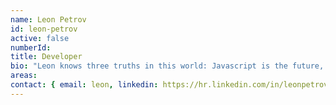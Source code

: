 ```yaml
---
name: Leon Petrov
id: leon-petrov
active: false
numberId: 
title: Developer
bio: "Leon knows three truths in this world: Javascript is the future, metal is the only genre of music, and anything can be cured by a hike in the mountains."
areas:
contact: { email: leon, linkedin: https://hr.linkedin.com/in/leonpetrov, github: https://github.com/lpetrovhr/, twitter: https://twitter.com/_p3tr0v_, spotlight: https://blog.eastcoastproduct.com/ecp-team-spotlight-leon-petrov-647abf33e4b6 }
---
```

